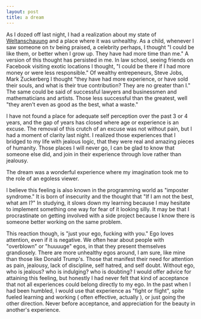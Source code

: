 ```yaml
---
layout: post
title: a dream
---
```

As I dozed off last night, I had a realization about my state of [Weltanschauung](http://www.merriam-webster.com/dictionary/weltanschauung) and a place where it was unhealthy. As a child, whenever I saw someone on tv being praised, a celebrity perhaps, I thought "I could be like them, or better when I grow up. They have had more time than me." A version of this thought has persisted in me. In law school, seeing friends on Facebook visiting exotic locations I thought, "I could be there if I had more money or were less responsible." Of wealthy entrepeneurs, Steve Jobs, Mark Zuckerberg I thought "they have had more experience, or have sold their souls, and what is their true contribution? They are no greater than I." The same could be said of successful lawyers and businessmen and mathematicians and artists. Those less successful than the greatest, well "they aren't even as good as the best, what a waste."

I have not found a place for adequate self perception over the past 3 or 4 years, and the gap of years has closed where age or experience is an excuse. The removal of this crutch of an excuse was not without pain, but I had a moment of clarity last night. I realized those experiences that I bridged to my life with jealous logic, that they were real and amazing pieces of humanity. Those places I will never go, I can be glad to know that someone else did, and join in their experience through love rather than jealousy.

The dream was a wonderful experience where my imagination took me to the role of an egoless viewer. 

I believe this feeling is also known in the programming world as "imposter syndrome." It is born of insecurity and the thought that "If I am not the best, what am I?" In studying, it slows down my learning because I may hesitate to implement something one way for fear of it looking silly. It may be that I procrastinate on getting involved with a side project because I know there is someone better working on the same problem.

This reaction though, is "just your ego, fucking with you." Ego loves attention, even if it is negative. We often hear about people with "overblown" or "huuuuge" egos, in that they present themselves grandiosely. There are more unhealthy egos around, I am sure, like mine than those like Donald Trump's. Those that manifest their need for attention as pain, jealousy, lack of discipline, self hatred, and self doubt. Without ego, who is jealous? who is indulging? who is doubting? I would offer advice for attaining this feeling, but honestly I had never felt that kind of acceptance that not all experiences could belong directly to my ego. In the past when I had been humbled, I would use that experience as "fight or flight", spite fueled learning and working ( often effective, actually ), or just going the other direction. Never before acceptance, and appreciation for the beauty in another's experience.
